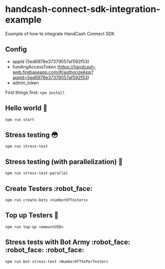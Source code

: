 # handcash-connect-sdk-integration-example
Example of how to integrate HandCash Connect SDK

## Config
 - appId (5ed6978e37379057af592f53)
 - fundingAccessToken (https://handcash-web.firebaseapp.com/#/authorizeApp?appId=5ed6978e37379057af592f53)
 - admin_token 

First things first:
`npm install`

## Hello world 🙂
`npm run start`

## Stress testing 😳
`npm run stress-test`

## Stress testing (with parallelization) 🤯
`npm run stress-test-parallel`

## Create Testers :robot_face: 

`npm run create-bots <numberOfTesters>` 

## Top up Testers :money_with_wings: 

`npm run top-up <amountUSD>`

## Stress tests with Bot Army :robot_face: :robot_face: :robot_face: 

`npm run bot-stress-test <NumberOfTXsPerTester>`